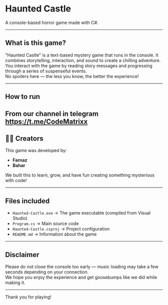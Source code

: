 # Haunted Castle 

A console-based horror game made with C#.

---

## What is this game?

"Haunted Castle" is a text-based mystery game that runs in the console. It combines storytelling, interaction, and sound to create a chilling adventure. You interact with the game by reading story messages and progressing through a series of suspenseful events.  
No spoilers here — the less you know, the better the experience!

---

## How to run

From our channel in telegram https://t.me/CodeMatrixx
---

## 🧑‍💻 Creators

This game was developed by:

- **Farnaz**  
- **Bahar** 

We built this to learn, grow, and have fun creating something mysterious with code!

---

## Files included

- `Haunted-Castle.exe` → The game executable (compiled from Visual Studio)  
- `Program.cs` → Main source code  
- `Haunted-Castle.csproj` → Project configuration  
- `README.md` → Information about the game

---

## Disclaimer

Please do not close the console too early — music loading may take a few seconds depending on your connection.  
We hope you enjoy the experience and get goosebumps like we did while making it. 

---

Thank you for playing!  
